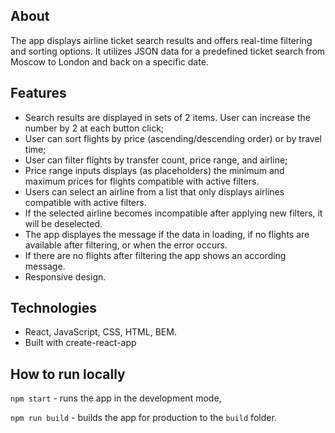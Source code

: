 ## About
The app displays airline ticket search results and offers real-time filtering and sorting options.
It utilizes JSON data for a predefined ticket search from Moscow to London and back on a specific date. 

## Features
- Search results are displayed in sets of 2 items. User can increase the number by 2 at each button click;
- User can sort flights by price (ascending/descending order) or by travel time;
- User can filter flights by transfer count, price range, and airline;
- Price range inputs displays (as placeholders) the minimum and maximum prices for flights compatible with active filters.
- Users can select an airline from a list that only displays airlines compatible with active filters.
- If the selected airline becomes incompatible after applying new filters, it will be deselected.
- The app displayes the message if the data in loading, if no flights are available after filtering, or when the error occurs.
- If there are no flights after filtering the app shows an according message.
- Responsive design.

## Technologies
- React, JavaScript, CSS, HTML, BEM.
- Built with create-react-app

## How to run locally

`npm start` - runs the app in the development mode,

`npm run build` - builds the app for production to the `build` folder.
